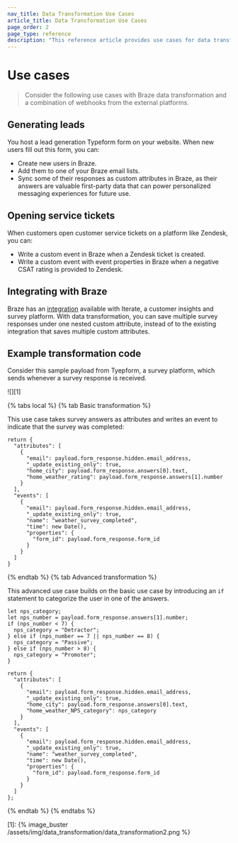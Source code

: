 ```yaml
---
nav_title: Data Transformation Use Cases
article_title: Data Transformation Use Cases
page_order: 2
page_type: reference
description: "This reference article provides use cases for data transformation."
---
```


# Use cases

> Consider the following use cases with Braze data transformation and a combination of webhooks from the external platforms.

## Generating leads

You host a lead generation Typeform form on your website. When new users fill out this form, you can:
- Create new users in Braze.
- Add them to one of your Braze email lists.
- Sync some of their responses as custom attributes in Braze, as their answers are valuable first-party data that can power personalized messaging experiences for future use.

## Opening service tickets

When customers open customer service tickets on a platform like Zendesk, you can:
- Write a custom event in Braze when a Zendesk ticket is created.
- Write a custom event with event properties in Braze when a negative CSAT rating is provided to Zendesk.

## Integrating with Braze

Braze has an [integration]({{site.baseurl}}/partners/message_orchestration/channel_extensions/surveys/iterate/) available with Iterate, a customer insights and survey platform. With data transformation, you can save multiple survey responses under one nested custom attribute, instead of to the existing integration that saves multiple custom attributes.

## Example transformation code

Consider this sample payload from Tyepform, a survey platform, which sends whenever a survey response is received.

![][1]

{% tabs local %}
{% tab Basic transformation %}

This use case takes survey answers as attributes and writes an event to indicate that the survey was completed:

```
return {
  "attributes": [ 
    {
      "email": payload.form_response.hidden.email_address,
      "_update_existing_only": true,
      "home_city": payload.form_response.answers[0].text,
      "home_weather_rating": payload.form_response.answers[1].number
    }
  ],
  "events": [ 
    {
      "email": payload.form_response.hidden.email_address,
      "_update_existing_only": true,
      "name": "weather_survey_completed",
      "time": new Date(),
      "properties": {
        "form_id": payload.form_response.form_id
      }
    }
  ]
}
```

{% endtab %}
{% tab Advanced transformation %}

This advanced use case builds on the basic use case by introducing an `if` statement to categorize the user in one of the answers.

```
let nps_category;
let nps_number = payload.form_response.answers[1].number;
if (nps_number < 7) {
  nps_category = "Detractor";
} else if (nps_number == 7 || nps_number == 8) {
  nps_category = "Passive";
} else if (nps_number > 8) {
  nps_category = "Promoter";
}

return {
  "attributes": [ 
    {
      "email": payload.form_response.hidden.email_address,
      "_update_existing_only": true,
      "home_city": payload.form_response.answers[0].text,
      "home_weather_NPS_category": nps_category
    }
  ],
  "events": [
    {
      "email": payload.form_response.hidden.email_address,
      "_update_existing_only": true,
      "name": "weather_survey_completed",
      "time": new Date(),
      "properties": {
        "form_id": payload.form_response.form_id
      }
    }
  ]
};
```
{% endtab %}
{% endtabs %}

[1]: {% image_buster /assets/img/data_transformation/data_transformation2.png %}